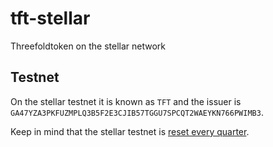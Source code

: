 # tft-stellar

Threefoldtoken on the stellar network

## Testnet

On the stellar testnet it is known as `TFT` and the issuer is `GA47YZA3PKFUZMPLQ3B5F2E3CJIB57TGGU7SPCQT2WAEYKN766PWIMB3`.

Keep in mind that the stellar testnet is [reset every quarter](https://www.stellar.org/developers/guides/concepts/test-net.html#periodic-reset-of-testnet-data).

